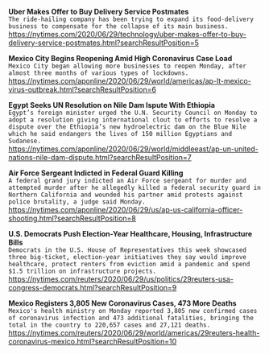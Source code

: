 **Uber Makes Offer to Buy Delivery Service Postmates**\
`The ride-hailing company has been trying to expand its food-delivery business to compensate for the collapse of its main business.`\
https://nytimes.com/2020/06/29/technology/uber-makes-offer-to-buy-delivery-service-postmates.html?searchResultPosition=5

**Mexico City Begins Reopening Amid High Coronavirus Case Load**\
`Mexico City began allowing more businesses to reopen Monday, after almost three months of various types of lockdowns.`\
https://nytimes.com/aponline/2020/06/29/world/americas/ap-lt-mexico-virus-outbreak.html?searchResultPosition=6

**Egypt Seeks UN Resolution on Nile Dam Ispute With Ethiopia**\
`Egypt’s foreign minister urged the U.N. Security Council on Monday to adopt a resolution giving international clout to efforts to resolve a dispute over the Ethiopia’s new hydroelectric dam on the Blue Nile which he said endangers the lives of 150 million Egyptians and Sudanese.`\
https://nytimes.com/aponline/2020/06/29/world/middleeast/ap-un-united-nations-nile-dam-dispute.html?searchResultPosition=7

**Air Force Sergeant Indicted in Federal Guard Killing**\
`A federal grand jury indicted an Air Force sergeant for murder and attempted murder after he allegedly killed a federal security guard in Northern California and wounded his partner amid protests against police brutality, a judge said Monday.`\
https://nytimes.com/aponline/2020/06/29/us/ap-us-california-officer-shooting.html?searchResultPosition=8

**U.S. Democrats Push Election-Year Healthcare, Housing, Infrastructure Bills**\
`Democrats in the U.S. House of Representatives this week showcased three big-ticket, election-year initiatives they say would improve healthcare, protect renters from eviction amid a pandemic and spend $1.5 trillion on infrastructure projects.`\
https://nytimes.com/reuters/2020/06/29/us/politics/29reuters-usa-congress-democrats.html?searchResultPosition=9

**Mexico Registers 3,805 New Coronavirus Cases, 473 More Deaths**\
`Mexico's health ministry on Monday reported 3,805 new confirmed cases of coronavirus infection and 473 additional fatalities, bringing the total in the country to 220,657 cases and 27,121 deaths.`\
https://nytimes.com/reuters/2020/06/29/world/americas/29reuters-health-coronavirus-mexico.html?searchResultPosition=10

